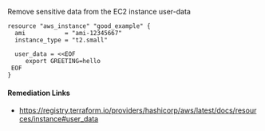 
Remove sensitive data from the EC2 instance user-data

```hcl
resource "aws_instance" "good_example" {
  ami           = "ami-12345667"
  instance_type = "t2.small"

  user_data = <<EOF
	 export GREETING=hello
 EOF
}
```

#### Remediation Links
 - https://registry.terraform.io/providers/hashicorp/aws/latest/docs/resources/instance#user_data

